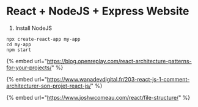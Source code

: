 # React + NodeJS + Express Website

1. Install NodeJS

```
npx create-react-app my-app
cd my-app
npm start
```

{% embed url="https://blog.openreplay.com/react-architecture-patterns-for-your-projects/" %}

{% embed url="https://www.wanadevdigital.fr/203-react-js-1-comment-architecturer-son-projet-react-js/" %}

{% embed url="https://www.joshwcomeau.com/react/file-structure/" %}
